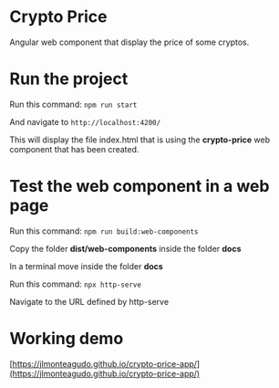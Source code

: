 # Crypto Price

Angular web component that display the price of some cryptos.

# Run the project

Run this command: `npm run start`

And navigate to `http://localhost:4200/`

This will display the file index.html that is using the **crypto-price** web component that has been created.

# Test the web component in a web page

Run this command: `npm run build:web-components`

Copy the folder **dist/web-components** inside the folder **docs**

In a terminal move inside the folder **docs**

Run this command: `npx http-serve`

Navigate to the URL defined by http-serve

# Working demo

[https://jlmonteagudo.github.io/crypto-price-app/](https://jlmonteagudo.github.io/crypto-price-app/)
